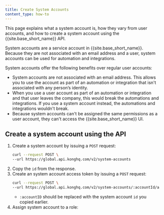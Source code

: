 ```yaml
---
title: Create System Accounts
content_type: how-to
---
```


This page explains what a system account is, how they vary from user accounts, and how to create a system account using the {{site.base_short_name}} API.

System accounts are a service account in {{site.base_short_name}}. Because they are not associated with an email address and a user, system accounts can be used for automation and integrations. 

System accounts offer the following benefits over regular user accounts:

* System accounts are not associated with an email address. This allows you to use the account as part of an automation or integration that isn't associated with any person’s identity.
* When you use a user account as part of an automation or integration and that user leaves the company, this would break the automations and integrations. If you use a system account instead, the automations and integrations wouldn't break.
* Because system accounts can't be assigned the same permissions as a user account, they can't access the {{site.base_short_name}} UI.

## Create a system account using the API

1. Create a system account by issuing a `POST` request:
    ```bash
    curl --request POST \
    --url https://global.api.konghq.com/v2/system-accounts
    ```
1. Copy the `id` from the response.
1. Create an system account access token by issuing a `POST` request:
    ```bash
    curl --request POST \
    --url https://global.api.konghq.com/v2/system-accounts/:accountId/access-tokens
    ```
    * `:accountID` should be replaced with the system account `id` you copied earlier.
1. Assign system account to a role: